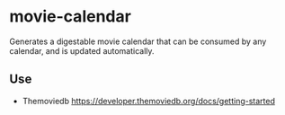 # movie-calendar
Generates a digestable movie calendar that can be consumed by any calendar, and is updated automatically.


## Use
* Themoviedb https://developer.themoviedb.org/docs/getting-started
